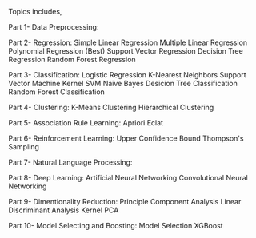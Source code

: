 Topics includes,

Part 1- Data Preprocessing:

Part 2- Regression:
  Simple Linear Regression
  Multiple Linear Regression
  Polynomial Regression (Best)
  Support Vector Regression
  Decision Tree Regression
  Random Forest Regression

Part 3- Classification:
  Logistic Regression
  K-Nearest Neighbors
  Support Vector Machine
  Kernel SVM
  Naive Bayes
  Desicion Tree Classification
  Random Forest Classification

Part 4- Clustering:
  K-Means Clustering
  Hierarchical Clustering

Part 5- Association Rule Learning:
  Apriori
  Eclat

Part 6- Reinforcement Learning:
  Upper Confidence Bound
  Thompson's Sampling

Part 7- Natural Language Processing:

Part 8- Deep Learning:
  Artificial Neural Networking
  Convolutional Neural Networking

Part 9- Dimentionality Reduction:
  Principle Component Analysis
  Linear Discriminant Analysis
  Kernel PCA

Part 10- Model Selecting and Boosting:
  Model Selection
  XGBoost
